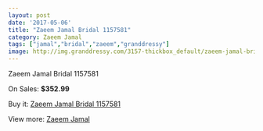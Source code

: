 ```yaml
---
layout: post
date: '2017-05-06'
title: "Zaeem Jamal Bridal 1157581"
category: Zaeem Jamal
tags: ["jamal","bridal","zaeem","granddressy"]
image: http://img.granddressy.com/3157-thickbox_default/zaeem-jamal-bridal-1157581.jpg
---
```

Zaeem Jamal Bridal 1157581

On Sales: **$352.99**
<a href="https://www.granddressy.com/en/zaeem-jamal/2631-zaeem-jamal-bridal-1157581.html"><amp-img layout="responsive" width="600" height="600" src="//img.granddressy.com/3157-thickbox_default/zaeem-jamal-bridal-1157581.jpg" alt="Zaeem Jamal Bridal 1157581 0" /></a>

Buy it: [Zaeem Jamal Bridal 1157581](https://www.granddressy.com/en/zaeem-jamal/2631-zaeem-jamal-bridal-1157581.html "Zaeem Jamal Bridal 1157581")

View more: [Zaeem Jamal](https://www.granddressy.com/en/124-zaeem-jamal "Zaeem Jamal")